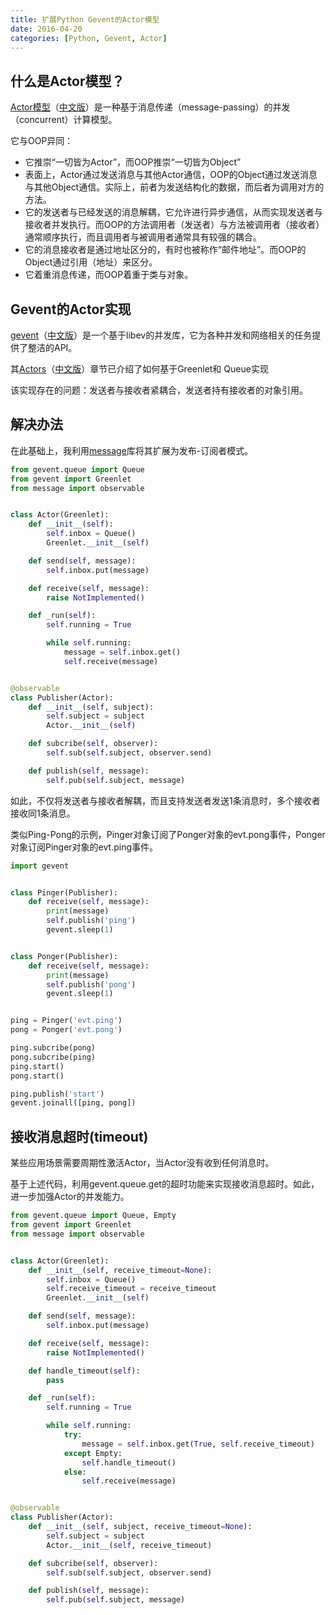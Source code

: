 ```yaml
---
title: 扩展Python Gevent的Actor模型
date: 2016-04-20
categories: [Python, Gevent, Actor]
---
```


## 什么是Actor模型？

[Actor模型](https://en.wikipedia.org/wiki/Actor_model)（[中文版](https://zh.wikipedia.org/wiki/%E5%8F%83%E8%88%87%E8%80%85%E6%A8%A1%E5%BC%8F)）是一种基于消息传递（message-passing）的并发（concurrent）计算模型。

它与OOP异同：

* 它推崇“一切皆为Actor”，而OOP推崇“一切皆为Object”
* 表面上，Actor通过发送消息与其他Actor通信，OOP的Object通过发送消息与其他Object通信。实际上，前者为发送结构化的数据，而后者为调用对方的方法。
* 它的发送者与已经发送的消息解耦，它允许进行异步通信，从而实现发送者与接收者并发执行。而OOP的方法调用者（发送者）与方法被调用者（接收者）通常顺序执行，而且调用者与被调用者通常具有较强的耦合。
* 它的消息接收者是通过地址区分的，有时也被称作“邮件地址”。而OOP的Object通过引用（地址）来区分。
* 它着重消息传递，而OOP着重于类与对象。

## Gevent的Actor实现

[gevent](http://sdiehl.github.io/gevent-tutorial/)（[中文版](http://xlambda.com/gevent-tutorial/)）是一个基于libev的并发库，它为各种并发和网络相关的任务提供了整洁的API。

其[Actors](http://sdiehl.github.io/gevent-tutorial/#actors)（[中文版](http://xlambda.com/gevent-tutorial/#actors)）章节已介绍了如何基于Greenlet和 Queue实现

该实现存在的问题：发送者与接收者紧耦合，发送者持有接收者的对象引用。

## 解决办法

在此基础上，我利用[message](http://blog.csdn.net/gzlaiyonghao/article/details/7215315)库将其扩展为发布-订阅者模式。

```python
from gevent.queue import Queue
from gevent import Greenlet
from message import observable


class Actor(Greenlet):
    def __init__(self):
        self.inbox = Queue()
        Greenlet.__init__(self)

    def send(self, message):
        self.inbox.put(message)

    def receive(self, message):
        raise NotImplemented()

    def _run(self):
        self.running = True

        while self.running:
            message = self.inbox.get()
            self.receive(message)


@observable
class Publisher(Actor):
    def __init__(self, subject):
        self.subject = subject
        Actor.__init__(self)

    def subcribe(self, observer):
        self.sub(self.subject, observer.send)

    def publish(self, message):
        self.pub(self.subject, message)
```

如此，不仅将发送者与接收者解耦，而且支持发送者发送1条消息时，多个接收者接收同1条消息。

类似Ping-Pong的示例，Pinger对象订阅了Ponger对象的evt.pong事件，Ponger对象订阅Pinger对象的evt.ping事件。

```python
import gevent


class Pinger(Publisher):
    def receive(self, message):
        print(message)
        self.publish('ping')
        gevent.sleep(1)


class Ponger(Publisher):
    def receive(self, message):
        print(message)
        self.publish('pong')
        gevent.sleep(1)


ping = Pinger('evt.ping')
pong = Ponger('evt.pong')

ping.subcribe(pong)
pong.subcribe(ping)
ping.start()
pong.start()

ping.publish('start')
gevent.joinall([ping, pong])
```

## 接收消息超时(timeout)

某些应用场景需要周期性激活Actor，当Actor没有收到任何消息时。

基于上述代码，利用gevent.queue.get的超时功能来实现接收消息超时。如此，进一步加强Actor的并发能力。

```python
from gevent.queue import Queue, Empty
from gevent import Greenlet
from message import observable


class Actor(Greenlet):
    def __init__(self, receive_timeout=None):
        self.inbox = Queue()
        self.receive_timeout = receive_timeout
        Greenlet.__init__(self)

    def send(self, message):
        self.inbox.put(message)

    def receive(self, message):
        raise NotImplemented()

    def handle_timeout(self):
        pass

    def _run(self):
        self.running = True

        while self.running:
            try:
                message = self.inbox.get(True, self.receive_timeout)
            except Empty:
                self.handle_timeout()
            else:
                self.receive(message)


@observable
class Publisher(Actor):
    def __init__(self, subject, receive_timeout=None):
        self.subject = subject
        Actor.__init__(self, receive_timeout)

    def subcribe(self, observer):
        self.sub(self.subject, observer.send)

    def publish(self, message):
        self.pub(self.subject, message)
```


